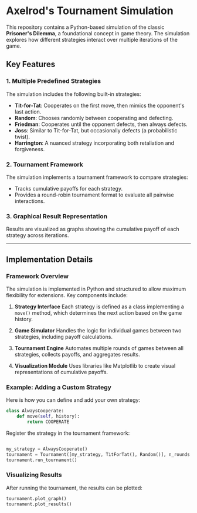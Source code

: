 # Axelrod's Tournament Simulation

This repository contains a Python-based simulation of the classic **Prisoner's Dilemma**, a foundational concept in game theory. The simulation explores how different strategies interact over multiple iterations of the game.

## Key Features

### 1. Multiple Predefined Strategies
The simulation includes the following built-in strategies:

- **Tit-for-Tat**: Cooperates on the first move, then mimics the opponent's last action.
- **Random**: Chooses randomly between cooperating and defecting.
- **Friedman**: Cooperates until the opponent defects, then always defects.
- **Joss**: Similar to Tit-for-Tat, but occasionally defects (a probabilistic twist).
- **Harrington**: A nuanced strategy incorporating both retaliation and forgiveness.

### 2. Tournament Framework
The simulation implements a tournament framework to compare strategies:
- Tracks cumulative payoffs for each strategy.
- Provides a round-robin tournament format to evaluate all pairwise interactions.

### 3. Graphical Result Representation
Results are visualized as graphs showing the cumulative payoff of each strategy across iterations.

---

## Implementation Details

### Framework Overview
The simulation is implemented in Python and structured to allow maximum flexibility for extensions. Key components include:

1. **Strategy Interface**
   Each strategy is defined as a class implementing a `move()` method, which determines the next action based on the game history.

2. **Game Simulator**
   Handles the logic for individual games between two strategies, including payoff calculations.

3. **Tournament Engine**
   Automates multiple rounds of games between all strategies, collects payoffs, and aggregates results.

4. **Visualization Module**
   Uses libraries like Matplotlib to create visual representations of cumulative payoffs.

### Example: Adding a Custom Strategy
Here is how you can define and add your own strategy:

```python
class AlwaysCooperate:
    def move(self, history):
        return COOPERATE
```

Register the strategy in the tournament framework:
```python

my_strategy = AlwaysCooperate()
tournament = Tournament([my_strategy, TitForTat(), Random()], n_rounds = 100)
tournament.run_tournament()
```

### Visualizing Results
After running the tournament, the results can be plotted:

```python
tournament.plot_graph()
tournament.plot_results()
```
